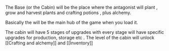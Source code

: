 The Base (or the Cabin) will be the place where the antagonist will plant , grow and harvest plants and crafting potions , plus alchemy. 

Basically the will be the main hub of the game when you load it. 

The cabin will have 5 stages of upgrades with every stage will have specific upgrades for production, storage etc . The level of the cabin will unlock [[Crafting and alchemy]] and [[Inventory]]


